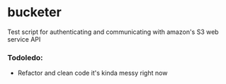 # bucketer
Test script for authenticating and communicating with amazon's S3 web
service API

### Todoledo:
  * Refactor and clean code it's kinda messy right now
